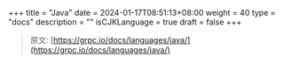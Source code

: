 +++
title = "Java"
date = 2024-01-17T08:51:13+08:00
weight = 40
type = "docs"
description = ""
isCJKLanguage = true
draft = false
+++

> 原文: [https://grpc.io/docs/languages/java/](https://grpc.io/docs/languages/java/)
